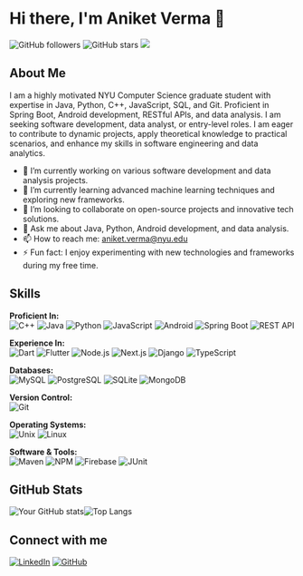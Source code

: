 # Hi there, I'm Aniket Verma 👋

![GitHub followers](https://img.shields.io/github/followers/aniketverma-7?label=Follow&style=social) 
![GitHub stars](https://img.shields.io/github/stars/aniketverma-7?affiliations=OWNER%2CCOLLABORATOR&style=social) 
[![](https://visitcount.itsvg.in/api?id=aniketverma-7&label=Profile%20Views&color=12&icon=5&pretty=false)](https://visitcount.itsvg.in)

## About Me

I am a highly motivated NYU Computer Science graduate student with expertise in Java, Python, C++, JavaScript, SQL, and Git. Proficient in Spring Boot, Android development, RESTful APIs, and data analysis. I am seeking software development, data analyst, or entry-level roles. I am eager to contribute to dynamic projects, apply theoretical knowledge to practical scenarios, and enhance my skills in software engineering and data analytics.

- 🔭 I’m currently working on various software development and data analysis projects.
- 🌱 I’m currently learning advanced machine learning techniques and exploring new frameworks.
- 👯 I’m looking to collaborate on open-source projects and innovative tech solutions.
- 💬 Ask me about Java, Python, Android development, and data analysis.
- 📫 How to reach me: aniket.verma@nyu.edu
- ⚡ Fun fact: I enjoy experimenting with new technologies and frameworks during my free time.

## Skills

**Proficient In:**  
![C++](https://img.shields.io/badge/-C++-00599C?style=flat-square&logo=cplusplus&logoColor=white)
![Java](https://img.shields.io/badge/-Java-007396?style=flat-square&logo=java&logoColor=white)
![Python](https://img.shields.io/badge/-Python-3776AB?style=flat-square&logo=python&logoColor=white)
![JavaScript](https://img.shields.io/badge/-JavaScript-F7DF1E?style=flat-square&logo=javascript&logoColor=black)
![Android](https://img.shields.io/badge/-Android-3DDC84?style=flat-square&logo=android&logoColor=white)
![Spring Boot](https://img.shields.io/badge/-Spring_Boot-6DB33F?style=flat-square&logo=spring-boot&logoColor=white)
![REST API](https://img.shields.io/badge/-REST_API-009688?style=flat-square&logo=api&logoColor=white)

**Experience In:**  
![Dart](https://img.shields.io/badge/-Dart-0175C2?style=flat-square&logo=dart&logoColor=white)
![Flutter](https://img.shields.io/badge/-Flutter-02569B?style=flat-square&logo=flutter&logoColor=white)
![Node.js](https://img.shields.io/badge/-Node.js-339933?style=flat-square&logo=node.js&logoColor=white)
![Next.js](https://img.shields.io/badge/-Next.js-000000?style=flat-square&logo=nextdotjs&logoColor=white)
![Django](https://img.shields.io/badge/-Django-092E20?style=flat-square&logo=django&logoColor=white)
![TypeScript](https://img.shields.io/badge/-TypeScript-3178C6?style=flat-square&logo=typescript&logoColor=white)

**Databases:**  
![MySQL](https://img.shields.io/badge/-MySQL-4479A1?style=flat-square&logo=mysql&logoColor=white)
![PostgreSQL](https://img.shields.io/badge/-PostgreSQL-336791?style=flat-square&logo=postgresql&logoColor=white)
![SQLite](https://img.shields.io/badge/-SQLite-003B57?style=flat-square&logo=sqlite&logoColor=white)
![MongoDB](https://img.shields.io/badge/-MongoDB-47A248?style=flat-square&logo=mongodb&logoColor=white)

**Version Control:**  
![Git](https://img.shields.io/badge/-Git-F05032?style=flat-square&logo=git&logoColor=white)

**Operating Systems:**  
![Unix](https://img.shields.io/badge/-Unix-000000?style=flat-square&logo=unix&logoColor=white)
![Linux](https://img.shields.io/badge/-Linux-FCC624?style=flat-square&logo=linux&logoColor=black)

**Software & Tools:**  
![Maven](https://img.shields.io/badge/-Maven-C71A36?style=flat-square&logo=apache-maven&logoColor=white)
![NPM](https://img.shields.io/badge/-NPM-CB3837?style=flat-square&logo=npm&logoColor=white)
![Firebase](https://img.shields.io/badge/-Firebase-FFCA28?style=flat-square&logo=firebase&logoColor=black)
![JUnit](https://img.shields.io/badge/-JUnit-25A162?style=flat-square&logo=junit5&logoColor=white)


## GitHub Stats

![Your GitHub stats](https://github-readme-stats.vercel.app/api?username=aniketverma-7&show_icons=true&theme=radical)![Top Langs](https://github-readme-stats.vercel.app/api/top-langs/?username=aniketverma-7&layout=compact&theme=radical)


## Connect with me

[![LinkedIn](https://img.shields.io/badge/-LinkedIn-0077B5?style=flat-square&logo=linkedin&logoColor=white)](https://linkedin.com/in/aniketverma01)
[![GitHub](https://img.shields.io/badge/-GitHub-181717?style=flat-square&logo=github&logoColor=white)](https://github.com/aniketverma-7)


<div align="center">
  <lottie-player
    src="https://assets2.lottiefiles.com/packages/lf20_UJNc2t.json"
    background="transparent"
    speed="1"
    style="width: 300px; height: 300px;"
    loop
    autoplay>
  </lottie-player>
</div>
